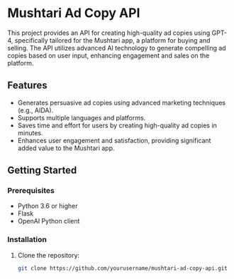 # Mushtari Ad Copy API

This project provides an API for creating high-quality ad copies using GPT-4, specifically tailored for the Mushtari app, a platform for buying and selling. The API utilizes advanced AI technology to generate compelling ad copies based on user input, enhancing engagement and sales on the platform.

## Features

- Generates persuasive ad copies using advanced marketing techniques (e.g., AIDA).
- Supports multiple languages and platforms.
- Saves time and effort for users by creating high-quality ad copies in minutes.
- Enhances user engagement and satisfaction, providing significant added value to the Mushtari app.

## Getting Started

### Prerequisites

- Python 3.6 or higher
- Flask
- OpenAI Python client

### Installation

1. Clone the repository:
   ```bash
   git clone https://github.com/yourusername/mushtari-ad-copy-api.git
